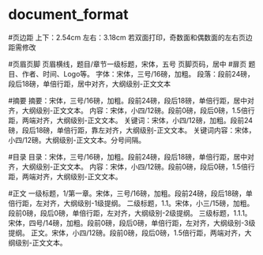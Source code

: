 # document_format

#页边距
    上下：2.54cm
    左右：3.18cm
    若双面打印，奇数面和偶数面的左右页边距需修改

#页眉页脚
    页眉横线，题目/章节一级标题，宋体，五号
    页脚页码，居中
#扉页
    题目、作者、时间、Logo等。
    字体：宋体，三号/16磅，加粗。
    段落：段前24磅，段后18磅，单倍行距，居中对齐，大纲级别-正文文本

#摘要
    摘要：宋体，三号/16磅，加粗。段前24磅，段后18磅，单倍行距，居中对齐，大纲级别-正文文本。
    内容：宋体，小四/12磅。段前0磅，段后0磅，1.5倍行距，两端对齐，大纲级别-正文文本。
    关键词：宋体，小四/12磅，加粗。段前24磅，段后18磅，单倍行距，靠左对齐，大纲级别-正文文本。
    关键词内容：宋体，小四/12磅。大纲级别-正文文本。分号间隔。

#目录
    目录：宋体，三号/16磅，加粗。段前24磅，段后18磅，单倍行距，居中对齐，大纲级别-正文文本。
    内容：宋体，小四/12磅。段前0磅，段后0磅，1.5倍行距，两端对齐，大纲级别-正文文本。

#正文
    一级标题，1/第一章。宋体，三号/16磅，加粗。段前24磅，段后18磅，单倍行距，左对齐，大纲级别-1级提纲。
    二级标题，1.1。宋体，小三/15磅，加粗。段前0磅，段后0磅，单倍行距，左对齐，大纲级别-2级提纲。
    三级标题，1.1.1。宋体，四号/14磅，加粗。段前0磅，段后0磅，单倍行距，左对齐，大纲级别-3级提纲。
    正文。宋体，小四/12磅。段前0磅，段后0磅，1.5倍行距，两端对齐，大纲级别-正文文本。

